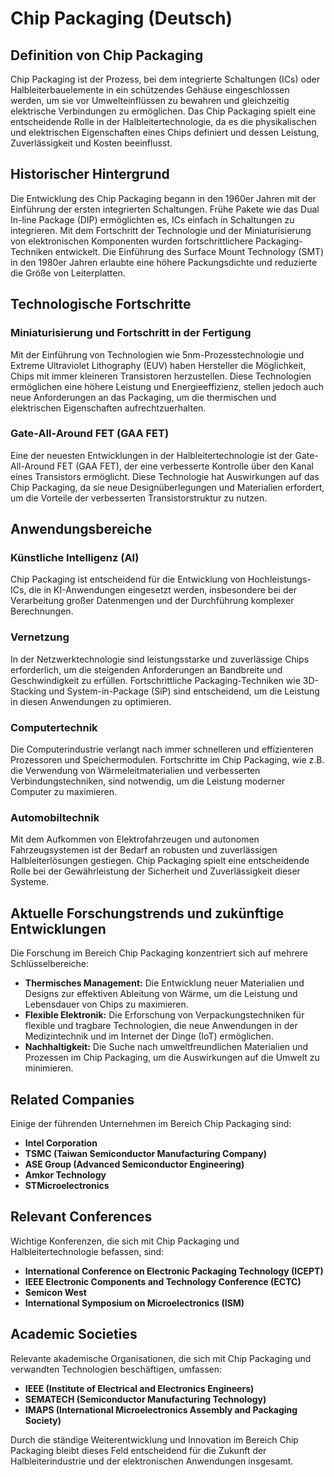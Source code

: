 # Chip Packaging (Deutsch)

## Definition von Chip Packaging

Chip Packaging ist der Prozess, bei dem integrierte Schaltungen (ICs) oder Halbleiterbauelemente in ein schützendes Gehäuse eingeschlossen werden, um sie vor Umwelteinflüssen zu bewahren und gleichzeitig elektrische Verbindungen zu ermöglichen. Das Chip Packaging spielt eine entscheidende Rolle in der Halbleitertechnologie, da es die physikalischen und elektrischen Eigenschaften eines Chips definiert und dessen Leistung, Zuverlässigkeit und Kosten beeinflusst.

## Historischer Hintergrund

Die Entwicklung des Chip Packaging begann in den 1960er Jahren mit der Einführung der ersten integrierten Schaltungen. Frühe Pakete wie das Dual In-line Package (DIP) ermöglichten es, ICs einfach in Schaltungen zu integrieren. Mit dem Fortschritt der Technologie und der Miniaturisierung von elektronischen Komponenten wurden fortschrittlichere Packaging-Techniken entwickelt. Die Einführung des Surface Mount Technology (SMT) in den 1980er Jahren erlaubte eine höhere Packungsdichte und reduzierte die Größe von Leiterplatten.

## Technologische Fortschritte

### Miniaturisierung und Fortschritt in der Fertigung

Mit der Einführung von Technologien wie 5nm-Prozesstechnologie und Extreme Ultraviolet Lithography (EUV) haben Hersteller die Möglichkeit, Chips mit immer kleineren Transistoren herzustellen. Diese Technologien ermöglichen eine höhere Leistung und Energieeffizienz, stellen jedoch auch neue Anforderungen an das Packaging, um die thermischen und elektrischen Eigenschaften aufrechtzuerhalten.

### Gate-All-Around FET (GAA FET)

Eine der neuesten Entwicklungen in der Halbleitertechnologie ist der Gate-All-Around FET (GAA FET), der eine verbesserte Kontrolle über den Kanal eines Transistors ermöglicht. Diese Technologie hat Auswirkungen auf das Chip Packaging, da sie neue Designüberlegungen und Materialien erfordert, um die Vorteile der verbesserten Transistorstruktur zu nutzen.

## Anwendungsbereiche

### Künstliche Intelligenz (AI)

Chip Packaging ist entscheidend für die Entwicklung von Hochleistungs-ICs, die in KI-Anwendungen eingesetzt werden, insbesondere bei der Verarbeitung großer Datenmengen und der Durchführung komplexer Berechnungen.

### Vernetzung

In der Netzwerktechnologie sind leistungsstarke und zuverlässige Chips erforderlich, um die steigenden Anforderungen an Bandbreite und Geschwindigkeit zu erfüllen. Fortschrittliche Packaging-Techniken wie 3D-Stacking und System-in-Package (SiP) sind entscheidend, um die Leistung in diesen Anwendungen zu optimieren.

### Computertechnik

Die Computerindustrie verlangt nach immer schnelleren und effizienteren Prozessoren und Speichermodulen. Fortschritte im Chip Packaging, wie z.B. die Verwendung von Wärmeleitmaterialien und verbesserten Verbindungstechniken, sind notwendig, um die Leistung moderner Computer zu maximieren.

### Automobiltechnik

Mit dem Aufkommen von Elektrofahrzeugen und autonomen Fahrzeugsystemen ist der Bedarf an robusten und zuverlässigen Halbleiterlösungen gestiegen. Chip Packaging spielt eine entscheidende Rolle bei der Gewährleistung der Sicherheit und Zuverlässigkeit dieser Systeme.

## Aktuelle Forschungstrends und zukünftige Entwicklungen

Die Forschung im Bereich Chip Packaging konzentriert sich auf mehrere Schlüsselbereiche:

- **Thermisches Management:** Die Entwicklung neuer Materialien und Designs zur effektiven Ableitung von Wärme, um die Leistung und Lebensdauer von Chips zu maximieren.
- **Flexible Elektronik:** Die Erforschung von Verpackungstechniken für flexible und tragbare Technologien, die neue Anwendungen in der Medizintechnik und im Internet der Dinge (IoT) ermöglichen.
- **Nachhaltigkeit:** Die Suche nach umweltfreundlichen Materialien und Prozessen im Chip Packaging, um die Auswirkungen auf die Umwelt zu minimieren.

## Related Companies

Einige der führenden Unternehmen im Bereich Chip Packaging sind:

- **Intel Corporation**
- **TSMC (Taiwan Semiconductor Manufacturing Company)**
- **ASE Group (Advanced Semiconductor Engineering)**
- **Amkor Technology**
- **STMicroelectronics**

## Relevant Conferences

Wichtige Konferenzen, die sich mit Chip Packaging und Halbleitertechnologie befassen, sind:

- **International Conference on Electronic Packaging Technology (ICEPT)**
- **IEEE Electronic Components and Technology Conference (ECTC)**
- **Semicon West**
- **International Symposium on Microelectronics (ISM)**

## Academic Societies

Relevante akademische Organisationen, die sich mit Chip Packaging und verwandten Technologien beschäftigen, umfassen:

- **IEEE (Institute of Electrical and Electronics Engineers)**
- **SEMATECH (Semiconductor Manufacturing Technology)**
- **IMAPS (International Microelectronics Assembly and Packaging Society)**

Durch die ständige Weiterentwicklung und Innovation im Bereich Chip Packaging bleibt dieses Feld entscheidend für die Zukunft der Halbleiterindustrie und der elektronischen Anwendungen insgesamt.